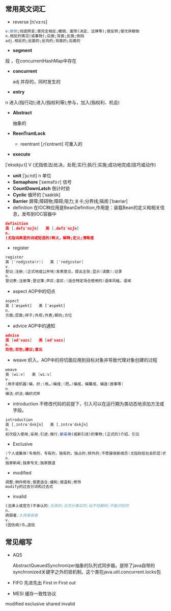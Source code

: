 ## 常用英文词汇

- reverse 
[rɪˈvɜːrs]  

```sql
v:颠倒;彻底转变;使完全相反;撤销，废除(决定、法律等);使反转;使次序颠倒
n.相反的情况(或事物);后面;背面;反面;倒挡
adj.相反的;反面的;反向的;背面的;后面的
```

- **segment**

段 ，在concurrentHashMap中存在

- **concurrent**  

  adj 并存的，同时发生的

- **entry**

n 进入(指行动);进入(指权利等);参与，加入(指权利、机会)

- **Abstract**

  抽象的

- **ReenTrantLock** 

  - reentrant     [ˌriˈɛntrənt]  可重入的

- **execute**

[ˈeksɪkjuːt]  V (尤指依法)处决，处死;实行;执行;实施;成功地完成(技巧或动作)

- **unit**   [ˈjuːnɪt]  n 单位
- **Semaphore**    [ˈseməfɔːr]  信号
- **CountDownLatch** 倒计时锁
- **Cyclic**  循环的 [ˈsaɪklɪk]
- **Barrier** 屏障;障碍物;障碍;阻力;关卡;分界线;隔阂   [ˈbæriər] 
- definition 在IOC种应用是BeanDefinition,作用是：装载Bean的定义和相关信息，发布到IOC容器中

```json
definition
英 [ˌdefɪˈnɪʃn]   美 [ˌdefɪˈnɪʃn]  
n.
(尤指词典里的词或短语的)释义，解释;定义;清晰度
```

- register 

```java
register
英 [ˈredʒɪstə(r)]   美 [ˈredʒɪstər]  
v.
登记;注册;(正式地或公开地)发表意见，提出主张;显示(读数);记录
n.
登记表;注册簿;登记簿;声区;音区;(适合特定场合使用的)语体风格，语域
```

- aspect AOP中的切点

```sql
aspect
英 [ˈæspekt]   美 [ˈæspekt]  
n.
方面;层面;样子;外观;外表;朝向;方位
```

- advice  AOP中的通知

```json
advice
英 [ədˈvaɪs]   美 [ədˈvaɪs]  
n.
劝告;忠告;建议;意见
```

- weave 织入，AOP中的将切面应用到目标对象并导致代理对象创建的过程

```java
weave
英 [wiːv]   美 [wiːv]  
v.
(用手或机器)编，织;(用…)编成;(把…)编成，编纂成，编造(故事等)
n.
编法;织法;编织式样
```

- introduction 不修改代码的前提下，引入可以在运行期为类动态地添加方法或字段。

```javascript
introduction
英 [ˌɪntrəˈdʌkʃn]   美 [ˌɪntrəˈdʌkʃn]  
n.
初次投入使用;采用;引进;推行;新采用(或新引进)的事物;(正式的)介绍，引见
```

- Exclusive

```java
(个人或集体)专用的，专有的，独有的，独占的;排外的;不愿接收新成员(尤指较低社会阶层)的;高档的;豪华的;高级的
n.
独家新闻;独家专文;独家报道
```

- modified 

```java
调整;稍作修改;使更适合;缓和;使温和;修饰
modify的过去分词和过去式
```

- invalid

```scheme
(法律上或官方)不承认的;无效的;无充分事实的;站不住脚的;不能识别的
n.
病弱者;久病衰弱者
v.
(因伤病)令…退役
```



## 常见缩写 

- AQS

  AbstractQueuedSynchronizer抽象的队列式同步器。是除了java自带的synchronized关键字之外的锁机制。这个类在java.util.concurrent.locks包



- FIFO 先进先出  First in First out

- MESI 缓存一致性协议

modified exclusive shared invalid